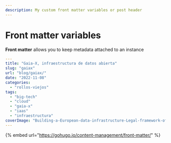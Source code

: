```yaml
---
description: My custom front matter variables or post header
---
```


# Front matter variables

**Front matter** allows you to keep metadata attached to an instance&#x20;

```yaml
---
title: "Gaia-X, infraestructura de datos abierta"
slug: "gaiax"
url: "blog/gaiax/"
date: "2022-11-08"
categories: 
  - "rollos-viejos"
tags: 
  - "big-tech"
  - "cloud"
  - "gaia-x"
  - "iaas"
  - "infraestructura"
coverImage: "Building-a-European-data-infrastructure-Legal-framework-of-GAIA-X.png"
---
```

{% embed url="https://gohugo.io/content-management/front-matter/" %}
